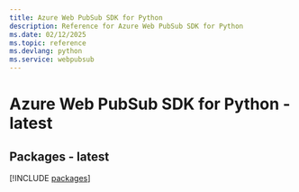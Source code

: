 ```yaml
---
title: Azure Web PubSub SDK for Python
description: Reference for Azure Web PubSub SDK for Python
ms.date: 02/12/2025
ms.topic: reference
ms.devlang: python
ms.service: webpubsub
---
```

# Azure Web PubSub SDK for Python - latest
## Packages - latest
[!INCLUDE [packages](web-pubsub-index.md)]